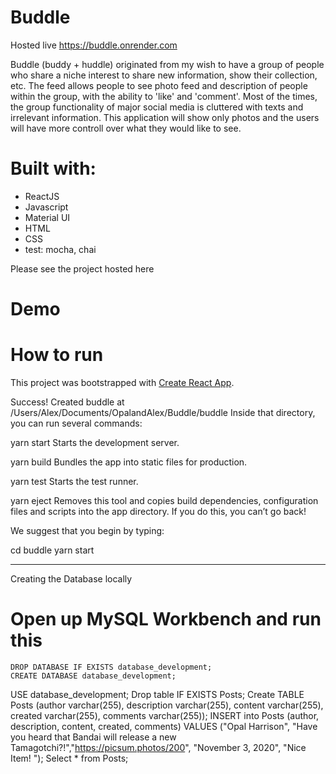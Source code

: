 # Buddle 

Hosted live https://buddle.onrender.com

Buddle (buddy + huddle) originated from my wish to have a group of people who share a niche interest to share new information, show their collection, etc. The feed allows people to see photo feed and description of people within the group, with the ability to 'like' and 'comment'. Most of the times, the group functionality of major social media is cluttered with texts and irrelevant information. This application will show only photos and the users will have more controll over what they would like to see.

# Built with:
- ReactJS
- Javascript
- Material UI
- HTML
- CSS
- test: mocha, chai

Please see the project hosted here

# Demo




# How to run

This project was bootstrapped with [Create React App](https://github.com/facebook/create-react-app).

Success! Created buddle at /Users/Alex/Documents/OpalandAlex/Buddle/buddle
Inside that directory, you can run several commands:

  yarn start
    Starts the development server.

  yarn build
    Bundles the app into static files for production.

  yarn test
    Starts the test runner.

  yarn eject
    Removes this tool and copies build dependencies, configuration files
    and scripts into the app directory. If you do this, you can’t go back!

We suggest that you begin by typing:

  cd buddle
  yarn start
--              --              --              --
Creating the Database locally
# Open up MySQL Workbench and run this 
```
DROP DATABASE IF EXISTS database_development;
CREATE DATABASE database_development;
```

USE database_development;
Drop table IF EXISTS Posts;
Create TABLE Posts (author varchar(255), description varchar(255), content varchar(255), created varchar(255), comments varchar(255));
INSERT into Posts (author, description, content, created, comments) VALUES ("Opal Harrison", "Have you heard that Bandai will release a new Tamagotchi?!","https://picsum.photos/200", "November 3, 2020", "Nice Item! ");
Select * from Posts;
```

